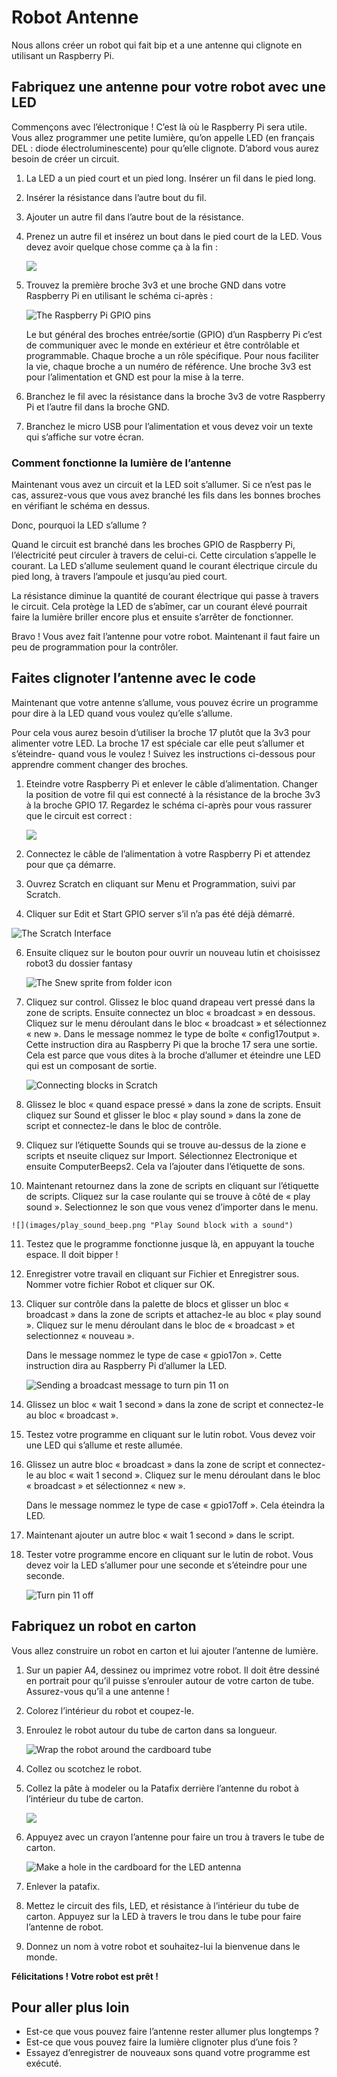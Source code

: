 # Robot Antenne

Nous allons créer un robot qui fait bip et a une antenne qui clignote en utilisant un Raspberry Pi.

## Fabriquez une antenne pour votre robot avec une LED

Commençons avec l’électronique ! C’est là où le Raspberry Pi sera utile. Vous allez programmer une petite lumière, qu’on appelle LED (en français DEL : diode électroluminescente) pour qu’elle clignote. D’abord vous aurez besoin de créer un circuit.

1.  La LED a un pied court et un pied long. Insérer un fil dans le pied long.

2.  Insérer la résistance dans l’autre bout du fil.

3.  Ajouter un autre fil dans l’autre bout de la résistance.

4.  Prenez un autre fil et insérez un bout dans le pied court de la LED. Vous devez avoir quelque chose comme ça à la fin :

    ![](images/led-wired.png)

5.  Trouvez la première broche 3v3 et une broche GND dans votre Raspberry Pi en utilisant le schéma ci-après :

    ![](images/gpio.png "The Raspberry Pi GPIO pins")

    Le but général des broches entrée/sortie (GPIO) d’un Raspberry Pi c’est de communiquer avec le monde en extérieur et être contrôlable et programmable.  Chaque broche a un rôle spécifique. Pour nous faciliter la vie, chaque broche a un numéro de référence. Une broche 3v3 est pour l’alimentation et GND est pour la mise à la terre.

6.  Branchez le fil avec la résistance dans la broche 3v3 de votre Raspberry Pi et l’autre fil dans la broche GND.

7.  Branchez le micro USB pour l’alimentation et vous devez voir un texte qui s’affiche sur votre écran.

### Comment fonctionne la lumière de l’antenne

Maintenant vous avez un circuit et la LED soit s’allumer. Si ce n’est pas le cas, assurez-vous que vous avez branché les fils dans les bonnes broches en vérifiant le schéma en dessus. 

Donc, pourquoi la LED s’allume ?

Quand le circuit est branché dans les broches GPIO de Raspberry Pi, l’électricité peut circuler à travers de celui-ci. Cette circulation s’appelle le courant. La LED s’allume seulement quand le courant électrique circule du pied long, à travers l’ampoule et jusqu’au pied court. 

La résistance diminue la quantité de courant électrique qui passe à travers le circuit. Cela protège la LED de s’abîmer, car un courant élevé pourrait faire la lumière briller encore plus et ensuite s’arrêter de fonctionner.

Bravo ! Vous avez fait l’antenne pour votre robot. Maintenant il faut faire un peu de programmation pour la contrôler. 

## Faites clignoter l’antenne avec le code

Maintenant que votre antenne s’allume, vous pouvez écrire un programme pour dire à la LED quand vous voulez qu’elle s’allume.

Pour cela vous aurez besoin d’utiliser la broche 17 plutôt que la 3v3 pour alimenter votre LED. La broche 17 est spéciale car elle peut s’allumer et s’éteindre- quand vous le voulez ! Suivez les instructions ci-dessous pour apprendre comment changer des broches.

1.  Eteindre votre Raspberry Pi et enlever le câble d’alimentation. Changer la position de votre fil qui est connecté à la résistance de la broche 3v3 à la broche GPIO 17. Regardez le schéma ci-après pour vous rassurer que le circuit est correct :

    ![](images/finished-circuit.png)

2.  Connectez le câble de l’alimentation à votre Raspberry Pi et attendez pour que ça démarre.

3.  Ouvrez Scratch en cliquant sur Menu et Programmation, suivi par Scratch.

4.  Cliquer sur Edit et Start GPIO server s’il n’a pas été déjà démarré.

 ![](images/Scratch-interface.png "The Scratch Interface")

6.  Ensuite cliquez sur le bouton pour ouvrir un nouveau lutin et choisissez robot3 du dossier fantasy

    ![](images/new_sprite.png "The Snew sprite from folder icon")

7.  Cliquez sur control. Glissez le bloc quand drapeau vert pressé  dans la zone de scripts. Ensuite connectez un bloc « broadcast » en dessous. Cliquez sur le menu déroulant dans le bloc « broadcast » et sélectionnez « new ».
Dans le message nommez le type de boîte « config17output ». Cette instruction dira au Raspberry Pi que la broche 17 sera une sortie. Cela est parce que vous dites à la broche d’allumer et éteindre une LED qui est un composant de sortie.  

    ![](images/play_sound.png "Connecting blocks in Scratch")

8.  Glissez le bloc « quand espace pressé » dans la zone de scripts. Ensuit cliquez sur Sound et glisser le bloc « play sound » dans la zone de script et connectez-le dans le bloc de contrôle. 

9.  Cliquez sur l’étiquette Sounds qui se trouve au-dessus de la zione e scripts et nseuite cliquez sur Import. Sélectionnez Electronique et ensuite ComputerBeeps2. Cela va l’ajouter dans l’étiquette de sons. 

10.  Maintenant retournez dans la zone de scripts en cliquant sur l’étiquette de scripts. Cliquez sur la case roulante qui se trouve à côté de « play sound ». Selectionnez le son que vous venez d’importer dans le menu.

    ![](images/play_sound_beep.png "Play Sound block with a sound")

11. Testez que le programme fonctionne jusque là, en appuyant la touche espace. Il doit bipper !

12. Enregistrer votre travail en cliquant sur Fichier et Enregistrer sous. Nommer votre fichier Robot et cliquer sur OK.

13.	Cliquer sur contrôle dans la palette de blocs et glisser un bloc « broadcast » dans la zone de scripts et attachez-le au bloc « play sound ». Cliquez sur le menu déroulant dans le bloc de « broadcast » et selectionnez « nouveau ».


    Dans le message nommez le type de case « gpio17on ». Cette instruction dira au Raspberry Pi d’allumer la LED.

    ![](images/pin11on.png "Sending a broadcast message to turn pin 11 on")

14.	Glissez un bloc « wait 1 second » dans la zone de script et connectez-le au bloc « broadcast ».

15.	Testez votre programme en cliquant sur le lutin robot. Vous devez voir une LED qui s’allume et reste allumée.

16.	Glissez un autre bloc « broadcast » dans la zone de script et connectez-le au bloc « wait 1 second ».
Cliquez sur le menu déroulant dans le bloc « broadcast » et sélectionnez « new ».


    Dans le message nommez le type de case « gpio17off ». Cela éteindra la LED.

17.	Maintenant ajouter un autre bloc « wait 1 second » dans le script.

18.	Tester votre programme encore en cliquant sur le lutin de robot. Vous devez voir la LED s’allumer pour une seconde et s’éteindre pour une seconde.

    ![](images/pin11off.png "Turn pin 11 off")

## Fabriquez un robot en carton

Vous allez construire un robot en carton et lui ajouter l’antenne de lumière.

1.	Sur un papier A4, dessinez ou imprimez votre robot. Il doit être dessiné en portrait pour qu’il puisse s’enrouler autour de votre carton de tube. Assurez-vous qu’il a une antenne !

2.	Colorez l’intérieur du robot et coupez-le.

3.	Enroulez le robot autour du tube de carton dans sa longueur.

    ![](images/cardboard.png "Wrap the robot around the cardboard tube")

4.	Collez ou scotchez le robot.

5.	Collez la pâte à modeler ou la Patafix derrière l’antenne du robot à l’intérieur du tube de carton.

    ![](images/cardboard2.png)

6.	Appuyez avec un crayon l’antenne pour faire un trou à travers le tube de carton.

    ![](images/cardboard3.png "Make a hole in the cardboard for the LED antenna")

7.	Enlever la patafix.

8.	Mettez le circuit des fils, LED, et résistance à l’intérieur du tube de carton. Appuyez sur la LED à travers le trou dans le tube pour faire l’antenne de robot.

9.	Donnez un nom à votre robot et souhaitez-lui la bienvenue dans le monde.

**Félicitations ! Votre robot est prêt !**

## Pour aller plus loin

-	Est-ce que vous pouvez faire l’antenne rester allumer plus longtemps ?
-	Est-ce que vous pouvez faire la lumière clignoter plus d’une fois ?
-	Essayez d’enregistrer de nouveaux sons quand votre programme est exécuté.

